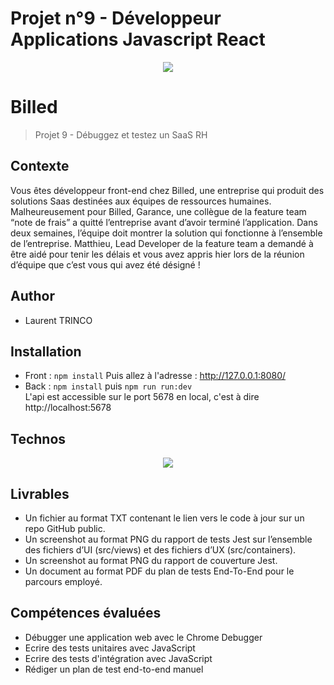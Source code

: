 # Projet n°9 - Développeur Applications Javascript React

<p align="center">
  <img src="https://user.oc-static.com/upload/2020/08/14/1597396368627_image2.png">
</p>

# Billed

> Projet 9 - Débuggez et testez un SaaS RH

## Contexte

Vous êtes développeur front-end chez Billed, une entreprise qui produit des solutions Saas destinées aux équipes de ressources humaines.
Malheureusement pour Billed, Garance, une collègue de la feature team “note de frais” a quitté l’entreprise avant d’avoir terminé l’application. Dans deux semaines, l’équipe doit montrer la solution qui fonctionne à l’ensemble de l’entreprise. Matthieu, Lead Developer de la feature team a demandé à être aidé pour tenir les délais et vous avez appris hier lors de la réunion d’équipe que c’est vous qui avez été désigné !

## Author

- Laurent TRINCO

## Installation

- Front : `npm install` Puis allez à l'adresse : http://127.0.0.1:8080/
- Back : `npm install` puis `npm run run:dev` <br>
L'api est accessible sur le port 5678 en local, c'est à dire http://localhost:5678

## Technos

<p align="center">
  <a href="https://skillicons.dev">
    <img src="https://skillicons.dev/icons?i=bootstrap,css,github,jest,html,js" />
  </a>
</p>

## Livrables

- Un fichier au format TXT contenant le lien vers le code à jour sur un repo GitHub public.
- Un screenshot au format PNG du rapport de tests Jest sur l’ensemble des fichiers d’UI (src/views) et des fichiers d’UX (src/containers).
- Un screenshot au format PNG du rapport de couverture Jest.
- Un document au format PDF du plan de tests End-To-End pour le parcours employé.

## Compétences évaluées

- Débugger une application web avec le Chrome Debugger
- Ecrire des tests unitaires avec JavaScript
- Ecrire des tests d'intégration avec JavaScript
- Rédiger un plan de test end-to-end manuel
